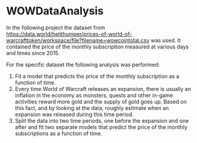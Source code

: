 # WOWDataAnalysis

In the following project the dataset from https://data.world/helithumper/prices-of-world-of-warcrafttoken/workspace/file?filename=wowcointotal.csv 
was used. It contained the price of the monthly subscription measured at various days and times since 2015.

For the specific dataset the following analysis was performed:
1) Fit a model that predicts the price of the monthly subscription as a function of time.
2) Every time World of Warcraft releases an expansion, there is usually an inflation in the economy as monsters, quests 
  and other in-game activities reward more gold and the supply of gold goes up. Based on this fact, and by looking at
  the data, roughly estimate when an expansion was released during this time period.
3) Split the data into two time periods, one before the expansion and one after and fit two separate models that predict the price of the monthly subscriptions as a
   function of time.
